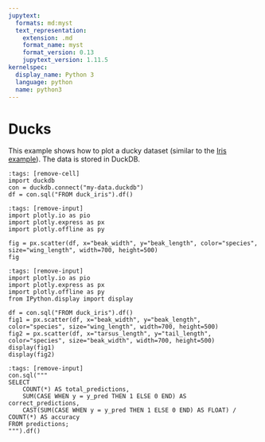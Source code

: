 ```yaml
---
jupytext:
  formats: md:myst
  text_representation:
    extension: .md
    format_name: myst
    format_version: 0.13
    jupytext_version: 1.11.5
kernelspec:
  display_name: Python 3
  language: python
  name: python3
---
```


# Ducks

This example shows how to plot a ducky dataset (similar to the [Iris example](https://jupyterbook.org/en/stable/interactive/interactive.html#plotly)). The data is stored in DuckDB.

```{code-cell}
:tags: [remove-cell]
import duckdb
con = duckdb.connect("my-data.duckdb")
df = con.sql("FROM duck_iris").df()
```

```{code-cell}
:tags: [remove-input]
import plotly.io as pio
import plotly.express as px
import plotly.offline as py

fig = px.scatter(df, x="beak_width", y="beak_length", color="species", size="wing_length", width=700, height=500)
fig
```

```{code-cell}
:tags: [remove-input]
import plotly.io as pio
import plotly.express as px
import plotly.offline as py
from IPython.display import display

df = con.sql("FROM duck_iris").df()
fig1 = px.scatter(df, x="beak_width", y="beak_length", color="species", size="wing_length", width=700, height=500)
fig2 = px.scatter(df, x="tarsus_length", y="tail_length", color="species", size="beak_width", width=700, height=500)
display(fig1)
display(fig2)
```

```{code-cell}
:tags: [remove-input]
con.sql("""
SELECT
    COUNT(*) AS total_predictions,
    SUM(CASE WHEN y = y_pred THEN 1 ELSE 0 END) AS correct_predictions,
    CAST(SUM(CASE WHEN y = y_pred THEN 1 ELSE 0 END) AS FLOAT) / COUNT(*) AS accuracy
FROM predictions;
""").df()
```